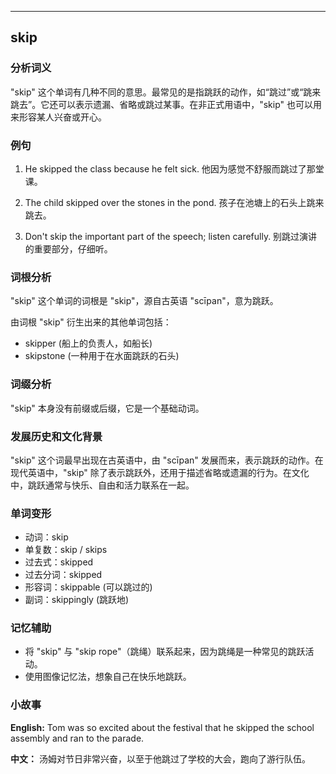 
---------------
## skip
### 分析词义

"skip" 这个单词有几种不同的意思。最常见的是指跳跃的动作，如“跳过”或“跳来跳去”。它还可以表示遗漏、省略或跳过某事。在非正式用语中，"skip" 也可以用来形容某人兴奋或开心。

### 例句

1. He skipped the class because he felt sick.
   他因为感觉不舒服而跳过了那堂课。
   
2. The child skipped over the stones in the pond.
   孩子在池塘上的石头上跳来跳去。

3. Don't skip the important part of the speech; listen carefully.
   别跳过演讲的重要部分，仔细听。

### 词根分析

"skip" 这个单词的词根是 "skip"，源自古英语 "scīpan"，意为跳跃。

由词根 "skip" 衍生出来的其他单词包括：
- skipper (船上的负责人，如船长)
- skipstone (一种用于在水面跳跃的石头)

### 词缀分析

"skip" 本身没有前缀或后缀，它是一个基础动词。

### 发展历史和文化背景

"skip" 这个词最早出现在古英语中，由 "scīpan" 发展而来，表示跳跃的动作。在现代英语中，"skip" 除了表示跳跃外，还用于描述省略或遗漏的行为。在文化中，跳跃通常与快乐、自由和活力联系在一起。

### 单词变形

- 动词：skip
- 单复数：skip / skips
- 过去式：skipped
- 过去分词：skipped
- 形容词：skippable (可以跳过的)
- 副词：skippingly (跳跃地)

### 记忆辅助

- 将 "skip" 与 "skip rope"（跳绳）联系起来，因为跳绳是一种常见的跳跃活动。
- 使用图像记忆法，想象自己在快乐地跳跃。

### 小故事

**English:**
Tom was so excited about the festival that he skipped the school assembly and ran to the parade.

**中文：**
汤姆对节日非常兴奋，以至于他跳过了学校的大会，跑向了游行队伍。

